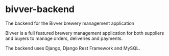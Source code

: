 # bivver-backend
The backend for the Bivver brewery management application

Bivver is a full featured brewery management application for both suppliers and buyers to manage orders, deliveries and payments.

The backend uses Django, Django Rest Framework and MySQL.

